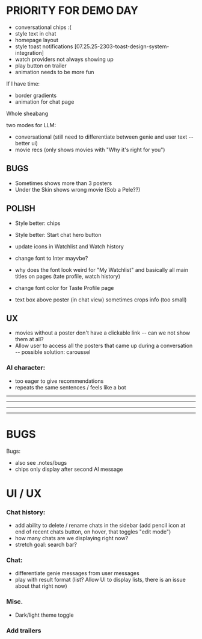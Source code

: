 # PRIORITY FOR DEMO DAY

- conversational chips :(
- style text in chat
- homepage layout
- style toast notifications [07.25.25-2303-toast-design-system-integration]
- watch providers not always showing up
- play button on trailer
- animation needs to be more fun

If I have time:
- border gradients
- animation for chat page


Whole sheabang 

two modes for LLM:
- conversational (still need to differentiate between genie and user text -- better ui)
- movie recs (only shows movies with "Why it's right for you")

## BUGS
- Sometimes shows more than 3 posters
- Under the Skin shows wrong movie (Sob a Pele??)

## POLISH
- Style better: chips
- Style better: Start chat hero button 

- update icons in Watchlist and Watch history
- change font to Inter mayvbe?
- why does the font look weird for "My Watchlist" and basically all main titles on pages (tate profile, watch history)
- change font color for Taste Profile page

- text box above poster (in chat view) sometimes crops info (too small)

## UX
- movies without a poster don't have a clickable link -- can we not show them at all?
- Allow user to access all the posters that came up during a conversation -- possible solution: caroussel

### AI character:
- too eager to give recommendations
- repeats the same sentences / feels like a bot

____________________________
____________________________
____________________________
____________________________

# BUGS

Bugs:
- also see .notes/bugs
- chips only display after second AI message

# UI / UX


### Chat history:
- add ability to delete / rename chats in the sidebar (add pencil icon at end of recent chats button, on hover, that toggles "edit mode")
- how many chats are we displaying right now?
- stretch goal: search bar?
 
### Chat:
- differentiate genie messages from user messages
- play with result format (list? Allow UI to display lists, there is an issue about that right now)

### Misc.
- Dark/light theme toggle

### Add trailers
